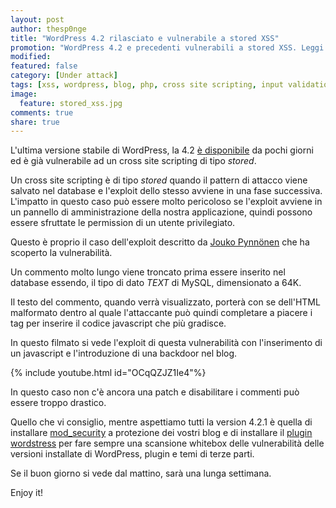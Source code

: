 ```yaml
---
layout: post
author: thesp0nge
title: "WordPress 4.2 rilasciato e vulnerabile a stored XSS"
promotion: "WordPress 4.2 e precedenti vulnerabili a stored XSS. Leggi qui come correre ai ripari"
modified:
featured: false
category: [Under attack]
tags: [xss, wordpress, blog, php, cross site scripting, input validation, wordstress]
image:
  feature: stored_xss.jpg
comments: true
share: true
---
```


L'ultima versione stabile di WordPress, la 4.2 [è
disponibile](https://wordpress.org/download/) da pochi giorni ed è già
vulnerabile ad un cross site scripting di tipo _stored_.

Un cross site scripting è di tipo _stored_ quando il pattern di attacco viene
salvato nel database e l'exploit dello stesso avviene in una fase successiva.
L'impatto in questo caso può essere molto pericoloso se l'exploit avviene in un
pannello di amministrazione della nostra applicazione, quindi possono essere
sfruttate le permission di un utente privilegiato.

Questo è proprio il caso dell'exploit descritto da [Jouko
Pynnönen](http://klikki.fi/adv/wordpress2.html) che ha scoperto la
vulnerabilità.

Un commento molto lungo viene troncato prima essere inserito nel database
essendo, il tipo di dato _TEXT_ di MySQL, dimensionato a 64K.

Il testo del commento, quando verrà visualizzato, porterà con se dell'HTML
malformato dentro al quale l'attaccante può quindi completare a piacere i tag
per inserire il codice javascript che più gradisce.

In questo filmato si vede l'exploit di questa vulnerabilità con l'inserimento
di un javascript e l'introduzione di una backdoor nel blog.

{% include youtube.html id="OCqQZJZ1Ie4"%}

In questo caso non c'è ancora una patch e disabilitare i commenti può essere
troppo drastico.

Quello che vi consiglio, mentre aspettiamo tutti la version 4.2.1 è quella di
installare [mod_security](https://www.modsecurity.org/) a protezione dei vostri
blog e di installare il [plugin wordstress](http://wordstress.org) per fare
sempre una scansione whitebox delle vulnerabilità delle versioni installate di
WordPress, plugin e temi di terze parti.

Se il buon giorno si vede dal mattino, sarà una lunga settimana.

Enjoy it!
